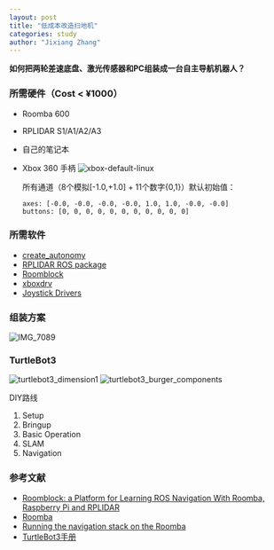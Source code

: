 ```yaml
---
layout: post
title: "低成本改造扫地机"
categories: study
author: "Jixiang Zhang"
---
```


**如何把两轮差速底盘、激光传感器和PC组装成一台自主导航机器人？**

### 所需硬件（Cost < ¥1000）

- Roomba 600
- RPLIDAR S1/A1/A2/A3
- 自己的笔记本
- Xbox 360 手柄
  ![xbox-default-linux](https://tvax3.sinaimg.cn/large/d494c514ly1gaevjuaepsj20p00fan2r.jpg)

  所有通道（8个模拟[-1.0,+1.0] + 11个数字{0,1}）默认初始值：

  ```
  axes: [-0.0, -0.0, -0.0, -0.0, 1.0, 1.0, -0.0, -0.0]
  buttons: [0, 0, 0, 0, 0, 0, 0, 0, 0, 0, 0]
  ```

### 所需软件

- [create_autonomy](https://github.com/AutonomyLab/create_autonomy#create_autonomy)
- [RPLIDAR ROS package](https://github.com/slamtec/rplidar_ros)
- [Roomblock](https://github.com/tork-a/roomblock)
- [xboxdrv](https://gitlab.com/xboxdrv/xboxdrv/)
- [Joystick Drivers](https://github.com/ros-drivers/joystick_drivers)

### 组装方案

![IMG_7089](https://tvax3.sinaimg.cn/mw690/d494c514ly1gaca6r5h6vj21if1ji1kx.jpg)

### TurtleBot3

![turtlebot3_dimension1](https://tva1.sinaimg.cn/large/d494c514ly1gadu7xomncj20xj0o3n35.jpg)
![turtlebot3_burger_components](https://tva1.sinaimg.cn/large/d494c514ly1gadu7xvjxtj20p80n4k1g.jpg)

DIY路线

1. Setup
2. Bringup
3. Basic Operation
4. SLAM
5. Navigation

### 参考文献

- [Roomblock: a Platform for Learning ROS Navigation With Roomba, Raspberry Pi and RPLIDAR](https://www.instructables.com/id/Roomblock-a-Platform-for-Learning-ROS-Navigation-W/)
- [Roomba](http://wiki.ros.org/Robots/Roomba)
- [Running the navigation stack on the Roomba](http://wiki.ros.org/lse_roomba_toolbox/Tutorials/navigation%20on%20the%20Roomba)
- [TurtleBot3手册](http://emanual.robotis.com/docs/en/platform/turtlebot3/setup/#setup)